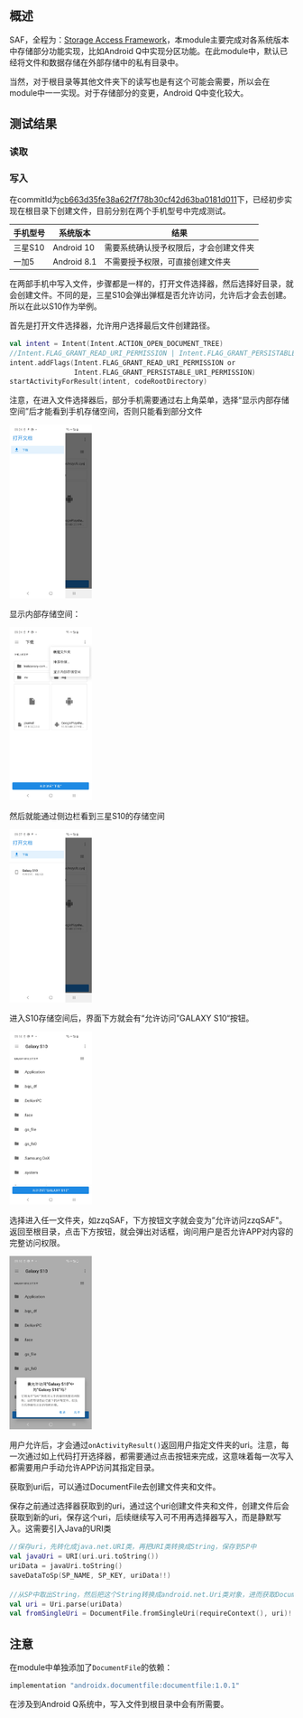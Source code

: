 ## 概述

SAF，全程为：[Storage Access Framework](https://developer.android.com/guide/topics/providers/document-provider)，本module主要完成对各系统版本中存储部分功能实现，比如Android Q中实现分区功能。在此module中，默认已经将文件和数据存储在外部存储中的私有目录中。

当然，对于根目录等其他文件夹下的读写也是有这个可能会需要，所以会在module中一一实现。对于存储部分的变更，Android Q中变化较大。

## 测试结果

### 读取



### 写入

在commitId为[cb663d35fe38a62f7f78b30cf42d63ba0181d011](https://gitee.com/fmzq/Multiple/commit/cb663d35fe38a62f7f78b30cf42d63ba0181d011)下，已经初步实现在根目录下创建文件，目前分别在两个手机型号中完成测试。

| 手机型号 | 系统版本    | 结果                                   |
| -------- | ----------- | -------------------------------------- |
| 三星S10  | Android 10  | 需要系统确认授予权限后，才会创建文件夹 |
| 一加5    | Android 8.1 | 不需要授予权限，可直接创建文件夹       |

在两部手机中写入文件，步骤都是一样的，打开文件选择器，然后选择好目录，就会创建文件。不同的是，三星S10会弹出弹框是否允许访问，允许后才会去创建。所以在此以S10作为举例。

首先是打开文件选择器，允许用户选择最后文件创建路径。

```kotlin
val intent = Intent(Intent.ACTION_OPEN_DOCUMENT_TREE)
//Intent.FLAG_GRANT_READ_URI_PERMISSION | Intent.FLAG_GRANT_PERSISTABLE_URI_PERMISSION
intent.addFlags(Intent.FLAG_GRANT_READ_URI_PERMISSION or
                Intent.FLAG_GRANT_PERSISTABLE_URI_PERMISSION)
startActivityForResult(intent, codeRootDirectory)
```

注意，在进入文件选择器后，部分手机需要通过右上角菜单，选择“显示内部存储空间”后才能看到手机存储空间，否则只能看到部分文件

<img src="../images/SAF/Screenshot_20200921-092426_Files.jpg" style="zoom:30%;" />

显示内部存储空间：

<img src="../images/SAF/Screenshot_20200921-092432_Files.jpg" style="zoom:30%;" />

然后就能通过侧边栏看到三星S10的存储空间

<img src="../images/SAF/Screenshot_20200921-092751_Files.jpg" style="zoom:30%;" />

进入S10存储空间后，界面下方就会有“允许访问”GALAXY S10“按钮。

<img src="../images/SAF/Screenshot_20200921-091639_Files.jpg" style="zoom:30%;" />

选择进入任一文件夹，如zzqSAF，下方按钮文字就会变为”允许访问zzqSAF"。返回至根目录，点击下方按钮，就会弹出对话框，询问用户是否允许APP对内容的完整访问权限。

<img src="../images/SAF/Screenshot_20200921-091647_Files.jpg" style="zoom:30%;" />

用户允许后，才会通过`onActivityResult()`返回用户指定文件夹的uri。注意，每一次通过如上代码打开选择器，都需要通过点击按钮来完成，这意味着每一次写入都需要用户手动允许APP访问其指定目录。

获取到uri后，可以通过DocumentFile去创建文件夹和文件。

保存之前通过选择器获取到的uri，通过这个uri创建文件夹和文件，创建文件后会获取到新的uri，保存这个uri，后续继续写入可不用再选择器写入，而是静默写入。这需要引入Java的URI类

```kotlin
//保存uri，先转化成java.net.URI类，再把URI类转换成String，保存到SP中
val javaUri = URI(uri.uri.toString())
uriData = javaUri.toString()
saveDataToSp(SP_NAME, SP_KEY, uriData!!)

//从SP中取出String，然后把这个String转换成android.net.Uri类对象，进而获取DocumentFile
val uri = Uri.parse(uriData)
val fromSingleUri = DocumentFile.fromSingleUri(requireContext(), uri)!!
```



## 注意

在module中单独添加了`DocumentFile`的依赖：

```groovy
implementation "androidx.documentfile:documentfile:1.0.1"
```

在涉及到Android Q系统中，写入文件到根目录中会有所需要。